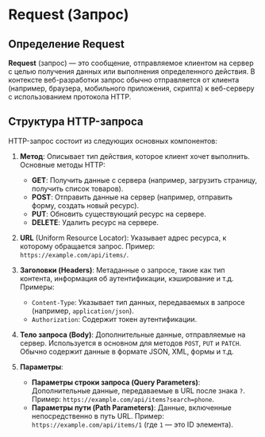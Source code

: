 # Request (Запрос)

## Определение Request

**Request** (запрос) — это сообщение, отправляемое клиентом на сервер с целью получения данных или выполнения определенного действия. В контексте веб-разработки запрос обычно отправляется от клиента (например, браузера, мобильного приложения, скрипта) к веб-серверу с использованием протокола HTTP.

## Структура HTTP-запроса

HTTP-запрос состоит из следующих основных компонентов:

1. **Метод**: Описывает тип действия, которое клиент хочет выполнить. Основные методы HTTP:
    - **GET**: Получить данные с сервера (например, загрузить страницу, получить список товаров).
    - **POST**: Отправить данные на сервер (например, отправить форму, создать новый ресурс).
    - **PUT**: Обновить существующий ресурс на сервере.
    - **DELETE**: Удалить ресурс на сервере.

2. **URL** (Uniform Resource Locator): Указывает адрес ресурса, к которому обращается запрос. Пример: `https://example.com/api/items/`.

3. **Заголовки (Headers)**: Метаданные о запросе, такие как тип контента, информация об аутентификации, кэширование и т.д. Примеры:
    - `Content-Type`: Указывает тип данных, передаваемых в запросе (например, `application/json`).
    - `Authorization`: Содержит токен аутентификации.

4. **Тело запроса (Body)**: Дополнительные данные, отправляемые на сервер. Используется в основном для методов `POST`, `PUT` и `PATCH`. Обычно содержит данные в формате JSON, XML, формы и т.д.

5. **Параметры**: 
    - **Параметры строки запроса (Query Parameters)**: Дополнительные данные, передаваемые в URL после знака `?`. Пример: `https://example.com/api/items?search=phone`.
    - **Параметры пути (Path Parameters)**: Данные, включенные непосредственно в путь URL. Пример: `https://example.com/api/items/1` (где `1` — это ID элемента).

